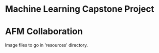 # Machine Learning Capstone Project

# AFM Collaboration
Image files to go in 'resources' directory.
